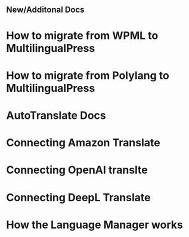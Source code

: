 ## New/Additonal Docs

# How to migrate from WPML to MultilingualPress
# How to migrate from Polylang to MultilingualPress
# AutoTranslate Docs
# Connecting Amazon Translate
# Connecting OpenAI translte
# Connecting DeepL Translate
# How the Language Manager works